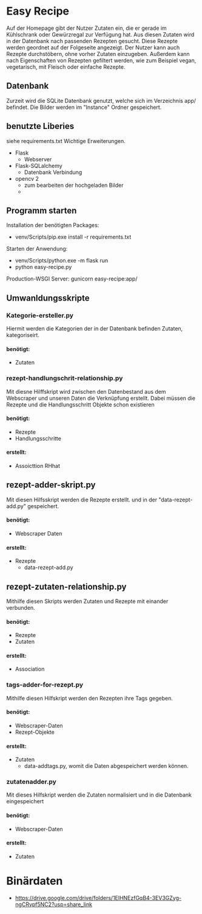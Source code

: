 # Easy Recipe

Auf der Homepage gibt der Nutzer Zutaten ein, die er gerade im Kühlschrank oder Gewürzregal zur Verfügung hat. 
Aus diesen Zutaten wird in der Datenbank nach passenden Rezepten gesucht.
Diese Rezepte werden geordnet auf der Folgeseite angezeigt.
Der Nutzer kann auch Rezepte durchstöbern, ohne vorher Zutaten einzugeben. 
Außerdem kann nach Eigenschaften von Rezepten gefiltert werden, wie zum Beispiel vegan, vegetarisch, mit Fleisch oder einfache Rezepte.



## Datenbank
Zurzeit wird die SQLite Datenbank genutzt, welche sich im Verzeichnis app/ befindet.
Die Bilder werden im "Instance" Ordner gespeichert.

## benutzte Liberies
siehe requirements.txt
Wichtige Erweiterungen.
* Flask
  * Webserver
* Flask-SQLalchemy
  * Datenbank Verbindung
* opencv 2
  * zum bearbeiten der hochgeladen Bilder
  * 

## Programm starten
Installation der benötigten Packages: 
- venv/Scripts/pip.exe install -r requirements.txt

Starten der Anwendung: 
- venv/Scripts/python.exe -m flask run
- python easy-recipe.py

Production-WSGI Server:
gunicorn easy-recipe:app/

## Umwanldungsskripte
### Kategorie-ersteller.py
Hiermit werden die Kategorien der in der Datenbank befinden Zutaten, kategoriseirt.
#### benötigt:
* Zutaten

### rezept-handlungschrit-relationship.py
Mit diesne Hilffskript wird zwischen den Datenbestand aus dem Webscraper und unseren Daten die Verknüpfung erstellt.
Dabei müssen die Rezepte und die Handlungsschritt Objekte schon existieren
#### benötigt:
* Rezepte
* Handlungsschritte
#### erstellt:
* Assoicttion RHhat



## rezept-adder-skript.py
Mit diesen Hilfsskript werden die Rezepte erstellt. und in der "data-rezept-add.py" gespeichert.
#### benötigt:
* Webscraper Daten
#### erstellt:
* Rezepte
  * data-rezept-add.py


## rezept-zutaten-relationship.py
Mithilfe diesen Skripts werden Zutaten und Rezepte mit einander verbunden.
#### benötigt:
* Rezepte
* Zutaten 
#### erstellt:
* Association


### tags-adder-for-rezept.py
Mithilfe diesen Hilfskript werden den Rezepten ihre Tags gegeben.
#### benötigt:
* Webscraper-Daten 
* Rezept-Objekte
#### erstellt:
* Zutaten
  * data-addtags.py, womit die Daten abgespeichert werden können.

### zutatenadder.py
Mit dieses Hilfskript werden die Zutaten normalisiert und in die Datenbank eingespeichert
#### benötigt:
* Webscraper-Daten 
#### erstellt:
* Zutaten

# Binärdaten
* https://drive.google.com/drive/folders/1ElHNEzfGqB4-3EV3GZyg-ngCRvpf5NC2?usp=share_link
